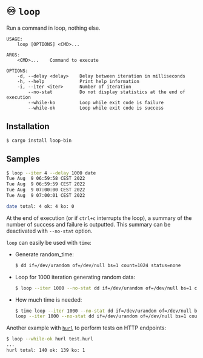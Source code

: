 # ♾️ `loop`

Run a command in loop, nothing else.

```
USAGE:
    loop [OPTIONS] <CMD>...

ARGS:
    <CMD>...    Command to execute

OPTIONS:
    -d, --delay <delay>    Delay between iteration in milliseconds
    -h, --help             Print help information
    -i, --iter <iter>      Number of iteration
        --no-stat          Do not display statistics at the end of execution
        --while-ko         Loop while exit code is failure
        --while-ok         Loop while exit code is success
```

## Installation

```
$ cargo install loop-bin
```


## Samples

```bash
$ loop --iter 4 --delay 1000 date
Tue Aug  9 06:59:58 CEST 2022
Tue Aug  9 06:59:59 CEST 2022
Tue Aug  9 07:00:00 CEST 2022
Tue Aug  9 07:00:01 CEST 2022

date total: 4 ok: 4 ko: 0
```

At the end of execution (or if `ctrl+c` interrupts the loop), a summary of the number of success and failure is outputted.
This summary can be deactivated with `--no-stat` option.

`loop` can easily be used with `time`:

- Generate random_time:
    ```bash
    $ dd if=/dev/urandom of=/dev/null bs=1 count=1024 status=none
    ```
- Loop for 1000 iteration generating random data:
    ```bash
    $ loop --iter 1000 --no-stat dd if=/dev/urandom of=/dev/null bs=1 count=1024 status=none
    ```
- How much time is needed:
    ```bash
    $ time loop --iter 1000 --no-stat dd if=/dev/urandom of=/dev/null bs=1 count=1024 status=none
    loop --iter 1000 --no-stat dd if=/dev/urandom of=/dev/null bs=1 count=1024   0.60s user 1.05s system 95% cpu 1.723 total
    ```

Another example with [`hurl`](https://hurl.dev) to perform tests on HTTP endpoints:

```bash
$ loop --while-ok hurl test.hurl
...
hurl total: 140 ok: 139 ko: 1
```

